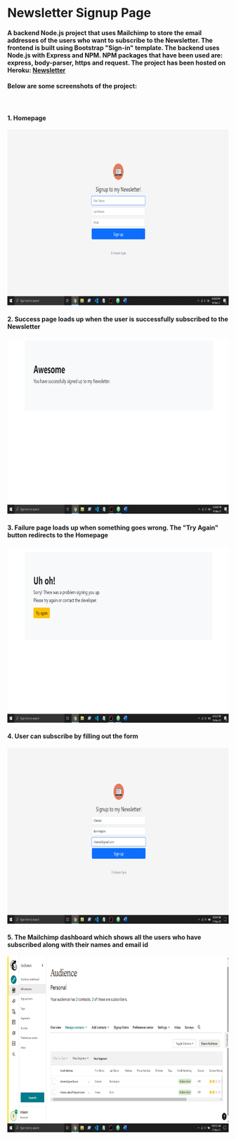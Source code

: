 # Newsletter Signup Page

<h4>
  A backend Node.js project that uses Mailchimp to store the email addresses of the users who want to subscribe to the Newsletter. The frontend is built using Bootstrap "Sign-in" template.
  The backend uses Node.js with Express and NPM. NPM packages that have been used are: express, body-parser, https and request. The project has been hosted on Heroku: <a href="https://enigmatic-castle-41456.herokuapp.com/">Newsletter</a>
</h4>

<h4>
  Below are some screenshots of the project:
  </h4><br>
  <h4>1. Homepage</h4>
  <img src="screenshots/Homepage.png" height="400" width="800"><br>

   <h4>2. Success page loads up when the user is successfully subscribed to the Newsletter</h4>
  <img src="screenshots/Success.png" height="400" width="800"><br>

   <h4>3. Failure page loads up when something goes wrong. The "Try Again" button redirects to the Homepage</h4>
  <img src="screenshots/Failure.png" height="400" width="800"><br>

 <h4>4. User can subscribe by filling out the form</h4>
  <img src="screenshots/Submission.png" height="400" width="800"><br>

 <h4>5. The Mailchimp dashboard which shows all the users who have subscribed along with their names and email id</h4>
  <img src="screenshots/Email-list.png" height="400" width="800"><br>
